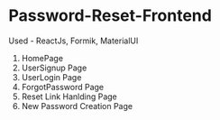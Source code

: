 # Password-Reset-Frontend

Used - ReactJs, Formik, MaterialUI

1. HomePage
2. UserSignup Page
3. UserLogin Page
4. ForgotPassword Page
5. Reset Link Hanlding Page
6. New Password Creation Page